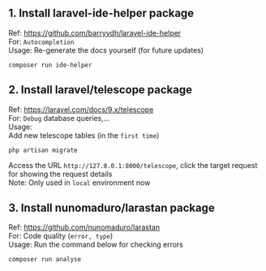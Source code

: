 ## 1. Install laravel-ide-helper package
Ref: https://github.com/barryvdh/laravel-ide-helper \
For: `Autocompletion` \
Usage: Re-generate the docs yourself (for future updates)
```
composer run ide-helper
```

## 2. Install laravel/telescope package
Ref: https://laravel.com/docs/9.x/telescope \
For: `Debug` database queries,...\
Usage: \
Add new telescope tables (in the `first time`)
```
php artisan migrate
```
Access the URL `http://127.0.0.1:8000/telescope`, click the target request for showing the request details \
Note: Only used in `local` environment now

## 3. Install nunomaduro/larastan package
Ref: https://github.com/nunomaduro/larastan \
For: Code quality (`error, type`) \
Usage: Run the command below for checking errors
```
composer run analyse
```
